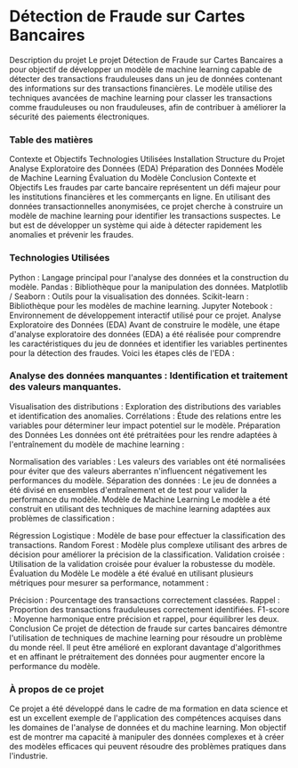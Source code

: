 <h1>Détection de Fraude sur Cartes Bancaires</h1>
Description du projet
Le projet Détection de Fraude sur Cartes Bancaires a pour objectif de développer un modèle de machine learning capable de détecter des transactions frauduleuses dans un jeu de données contenant des informations sur des transactions financières. Le modèle utilise des techniques avancées de machine learning pour classer les transactions comme frauduleuses ou non frauduleuses, afin de contribuer à améliorer la sécurité des paiements électroniques.

<h3>Table des matières</h3>
Contexte et Objectifs
Technologies Utilisées
Installation
Structure du Projet
Analyse Exploratoire des Données (EDA)
Préparation des Données
Modèle de Machine Learning
Évaluation du Modèle
Conclusion
Contexte et Objectifs
Les fraudes par carte bancaire représentent un défi majeur pour les institutions financières et les commerçants en ligne. En utilisant des données transactionnelles anonymisées, ce projet cherche à construire un modèle de machine learning pour identifier les transactions suspectes. Le but est de développer un système qui aide à détecter rapidement les anomalies et prévenir les fraudes.

<h3>Technologies Utilisées</h3>
Python : Langage principal pour l'analyse des données et la construction du modèle.
Pandas : Bibliothèque pour la manipulation des données.
Matplotlib / Seaborn : Outils pour la visualisation des données.
Scikit-learn : Bibliothèque pour les modèles de machine learning.
Jupyter Notebook : Environnement de développement interactif utilisé pour ce projet.
Analyse Exploratoire des Données (EDA)
Avant de construire le modèle, une étape d'analyse exploratoire des données (EDA) a été réalisée pour comprendre les caractéristiques du jeu de données et identifier les variables pertinentes pour la détection des fraudes. Voici les étapes clés de l'EDA :

<h3>Analyse des données manquantes : Identification et traitement des valeurs manquantes.</h3>
Visualisation des distributions : Exploration des distributions des variables et identification des anomalies.
Corrélations : Étude des relations entre les variables pour déterminer leur impact potentiel sur le modèle.
Préparation des Données
Les données ont été prétraitées pour les rendre adaptées à l'entraînement du modèle de machine learning :

Normalisation des variables : Les valeurs des variables ont été normalisées pour éviter que des valeurs aberrantes n'influencent négativement les performances du modèle.
Séparation des données : Le jeu de données a été divisé en ensembles d'entraînement et de test pour valider la performance du modèle.
Modèle de Machine Learning
Le modèle a été construit en utilisant des techniques de machine learning adaptées aux problèmes de classification :

Régression Logistique : Modèle de base pour effectuer la classification des transactions.
Random Forest : Modèle plus complexe utilisant des arbres de décision pour améliorer la précision de la classification.
Validation croisée : Utilisation de la validation croisée pour évaluer la robustesse du modèle.
Évaluation du Modèle
Le modèle a été évalué en utilisant plusieurs métriques pour mesurer sa performance, notamment :

Précision : Pourcentage des transactions correctement classées.
Rappel : Proportion des transactions frauduleuses correctement identifiées.
F1-score : Moyenne harmonique entre précision et rappel, pour équilibrer les deux.
Conclusion
Ce projet de détection de fraude sur cartes bancaires démontre l'utilisation de techniques de machine learning pour résoudre un problème du monde réel. Il peut être amélioré en explorant davantage d'algorithmes et en affinant le prétraitement des données pour augmenter encore la performance du modèle.

<h3>À propos de ce projet</h3>
Ce projet a été développé dans le cadre de ma formation en data science et est un excellent exemple de l'application des compétences acquises dans les domaines de l'analyse de données et du machine learning. Mon objectif est de montrer ma capacité à manipuler des données complexes et à créer des modèles efficaces qui peuvent résoudre des problèmes pratiques dans l'industrie.

